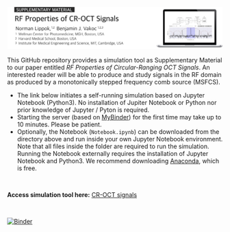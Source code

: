 <img src="readme.png" alt="drawing" width="800"/>

<!-- 
Norman Lippok<sup>1,2</sup>, Benjamin J. Vakoc<sup>1,2,3</sup> <br>
<i><sub><sup>1</sup>Wellman Center for Photomedicine, Massachusetts General Hospital, Boston, MA 02114, USA<br>
<sup>2</sup>Harvard Medical School, Boston, MA 02115, USA<br>
<sup>3</sup>Institute for Medical Engineering and Science, Massachusetts Institute of Technology, Cambridge, MA 02139, USA </sub>
</i> 
-->

This GitHub repository provides a simulation tool as Supplementary Material to our paper entitled *RF Properties of Circular-Ranging OCT Signals*. An interested reader will be able to produce and study signals in the RF domain as produced by a monotonically stepped frequency comb source (MSFCS).

* The link below initiates a self-running simulation based on Jupyter Notebook (Python3). No installation of Jupiter Notebook or Python nor prior knowledge of Jupyter / Pyton is required.
* Starting the server (based on <a href="https://mybinder.org" target="_blank">MyBinder</a>) for the first time may take up to 10 minutes. Please be patient.
* Optionally, the Notebook (`Notebook.ipynb`) can be downloaded from the directory above and run inside your own Jupyter Notebook environment. Note that all files inside the folder are required to run the simulation. Running the Notebook externally requires the installation of Jupyter Notebook and Python3. We recommend downloading <a href="https://www.anaconda.com/products/individual" target="_blank">Anaconda</a>, which is free. 

<br>

**Access simulation tool here:**
<a href="https://mybinder.org/v2/gh/nlippok/Notebooks-CR-OCT-Sampling-public/HEAD?urlpath=%2Fvoila%2Frender%2FPart1%2FNotebook.ipynb" target="_blank">CR-OCT signals </a> 

<br>

[![Binder](https://mybinder.org/badge_logo.svg)](https://mybinder.org/v2/gh/nlippok/Notebooks-CR-OCT-Sampling-public/HEAD)

